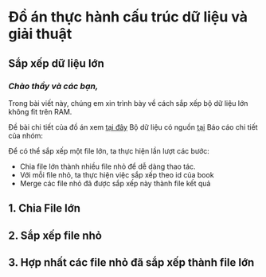 # Đồ án thực hành cấu trúc dữ liệu và giải thuật

## Sắp xếp dữ liệu lớn

### *Chào thầy và các bạn,* 

Trong bài viết này, chúng em xin trình bày về cách sắp xếp bộ dữ liệu lớn không fit trên RAM.

Đề bài chi tiết của đồ án xem [tại đây](https://docs.google.com/document/d/1OrxWWCzWI4HwbyAYEj0K3Sj5ZK5ZTI1eXet33qozlOY/edit)
Bộ dữ liệu có nguồn [tại](https://www.kaggle.com/datasets/mohamedbakhet/amazon-books-reviews)
Báo cáo chi tiết của nhóm:

Để có thể sắp xếp một file lớn, ta thực hiện lần lượt các bước: 
+ Chia file lớn thành nhiều file nhỏ để dễ dàng thao tác.
+ Với mỗi file nhỏ, ta thực hiện việc sắp xếp theo id của book
+ Merge các file nhỏ đã được sắp xếp này thành file kết quả

## **1.	Chia File lớn**


## **2.	Sắp xếp file nhỏ**


## **3.	Hợp nhất các file nhỏ đã sắp xếp thành file lớn**



